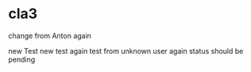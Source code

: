 # cla3

change from Anton again

new Test
new test again
test from unknown user again
status should be pending
